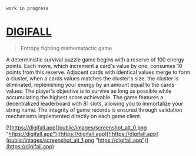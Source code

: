 `work in progress`

# [DIGIFALL](https://digifall.app)

> Entropy fighting mathematactic game

A deterministic survival puzzle game begins with a reserve of 100 energy points. Each move, which increment a card's value by one, consumes 10 points from this reserve. Adjacent cards with identical values merge to form a cluster, when a cards values matches the cluster's size, the cluster is eliminated, replenishing your energy by an amount equal to the cards values. The player's objective is to survive as long as possible while accumulating the highest score achievable. The game features a decentralized leaderboard with 81 slots, allowing you to immortalize your string name. The integrity of game records is ensured through validation mechanisms implemented directly on each game client.

[![https://digifall.app](public/images/screenshot_alt_0.png "https://digifall.app")](https://digifall.app)[![https://digifall.app](public/images/screenshot_alt_1.png "https://digifall.app")](https://digifall.app)
